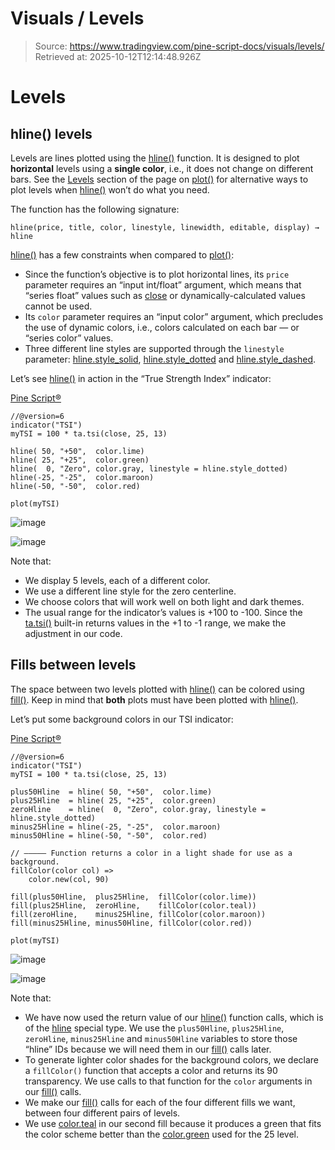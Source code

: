 # Visuals / Levels

> Source: https://www.tradingview.com/pine-script-docs/visuals/levels/
> Retrieved at: 2025-10-12T12:14:48.926Z

# Levels

## ​hline()​ levels

Levels are lines plotted using the [hline()](https://www.tradingview.com/pine-script-reference/v6/#fun_hline) function. It is designed to plot **horizontal** levels using a **single color**, i.e., it does not change on different bars. See the [Levels](https://www.tradingview.com/pine-script-docs/visuals/plots/#levels) section of the page on [plot()](https://www.tradingview.com/pine-script-reference/v6/#plot) for alternative ways to plot levels when [hline()](https://www.tradingview.com/pine-script-reference/v6/#fun_hline) won’t do what you need.

The function has the following signature:

```
hline(price, title, color, linestyle, linewidth, editable, display) → hline
```

[hline()](https://www.tradingview.com/pine-script-reference/v6/#fun_hline) has a few constraints when compared to [plot()](https://www.tradingview.com/pine-script-reference/v6/#fun_plot):

-   Since the function’s objective is to plot horizontal lines, its `price` parameter requires an “input int/float” argument, which means that “series float” values such as [close](https://www.tradingview.com/pine-script-reference/v6/#var_close) or dynamically-calculated values cannot be used.
-   Its `color` parameter requires an “input color” argument, which precludes the use of dynamic colors, i.e., colors calculated on each bar — or “series color” values.
-   Three different line styles are supported through the `linestyle` parameter: [hline.style\_solid](https://www.tradingview.com/pine-script-reference/v6/#const_hline.style_solid), [hline.style\_dotted](https://www.tradingview.com/pine-script-reference/v6/#const_hline.style_dotted) and [hline.style\_dashed](https://www.tradingview.com/pine-script-reference/v6/#const_hline.style_dashed).

Let’s see [hline()](https://www.tradingview.com/pine-script-reference/v6/#fun_hline) in action in the “True Strength Index” indicator:

[Pine Script®](https://tradingview.com/pine-script-docs)

```pine
//@version=6
indicator("TSI")
myTSI = 100 * ta.tsi(close, 25, 13)

hline( 50, "+50",  color.lime)
hline( 25, "+25",  color.green)
hline(  0, "Zero", color.gray, linestyle = hline.style_dotted)
hline(-25, "-25",  color.maroon)
hline(-50, "-50",  color.red)

plot(myTSI)
```

![image](https://www.tradingview.com/pine-script-docs/_astro/Levels-HlineLevels-01.DkWkzgaN_R6tzp.webp)

![image](https://www.tradingview.com/pine-script-docs/_astro/Levels-HlineLevels-02.rezExM6T_1CI5EH.webp)

Note that:

-   We display 5 levels, each of a different color.
-   We use a different line style for the zero centerline.
-   We choose colors that will work well on both light and dark themes.
-   The usual range for the indicator’s values is +100 to -100. Since the [ta.tsi()](https://www.tradingview.com/pine-script-reference/v6/#fun_ta%7Bdot%7Dtsi) built-in returns values in the +1 to -1 range, we make the adjustment in our code.

## Fills between levels

The space between two levels plotted with [hline()](https://www.tradingview.com/pine-script-reference/v6/#fun_hline) can be colored using [fill()](https://www.tradingview.com/pine-script-reference/v6/#fun_fill). Keep in mind that **both** plots must have been plotted with [hline()](https://www.tradingview.com/pine-script-reference/v6/#fun_hline).

Let’s put some background colors in our TSI indicator:

[Pine Script®](https://tradingview.com/pine-script-docs)

```pine
//@version=6
indicator("TSI")
myTSI = 100 * ta.tsi(close, 25, 13)

plus50Hline  = hline( 50, "+50",  color.lime)
plus25Hline  = hline( 25, "+25",  color.green)
zeroHline    = hline(  0, "Zero", color.gray, linestyle = hline.style_dotted)
minus25Hline = hline(-25, "-25",  color.maroon)
minus50Hline = hline(-50, "-50",  color.red)

// ————— Function returns a color in a light shade for use as a background.
fillColor(color col) =>
    color.new(col, 90)

fill(plus50Hline,  plus25Hline,  fillColor(color.lime))
fill(plus25Hline,  zeroHline,    fillColor(color.teal))
fill(zeroHline,    minus25Hline, fillColor(color.maroon))
fill(minus25Hline, minus50Hline, fillColor(color.red))

plot(myTSI)
```

![image](https://www.tradingview.com/pine-script-docs/_astro/Levels-FillBetweenLevels-01.xe2ic_uc_Z2mX9Cm.webp)

![image](https://www.tradingview.com/pine-script-docs/_astro/Levels-FillBetweenLevels-02.CUTgokP3_Z2tYq6M.webp)

Note that:

-   We have now used the return value of our [hline()](https://www.tradingview.com/pine-script-reference/v6/#fun_hline) function calls, which is of the [hline](https://www.tradingview.com/pine-script-docs/language/type-system/#plot-and-hline) special type. We use the `plus50Hline`, `plus25Hline`, `zeroHline`, `minus25Hline` and `minus50Hline` variables to store those “hline” IDs because we will need them in our [fill()](https://www.tradingview.com/pine-script-reference/v6/#fun_fill) calls later.
-   To generate lighter color shades for the background colors, we declare a `fillColor()` function that accepts a color and returns its 90 transparency. We use calls to that function for the `color` arguments in our [fill()](https://www.tradingview.com/pine-script-reference/v6/#fun_fill) calls.
-   We make our [fill()](https://www.tradingview.com/pine-script-reference/v6/#fun_fill) calls for each of the four different fills we want, between four different pairs of levels.
-   We use [color.teal](https://www.tradingview.com/pine-script-reference/v6/#const_color.teal) in our second fill because it produces a green that fits the color scheme better than the [color.green](https://www.tradingview.com/pine-script-reference/v6/#const_color.green) used for the 25 level.
